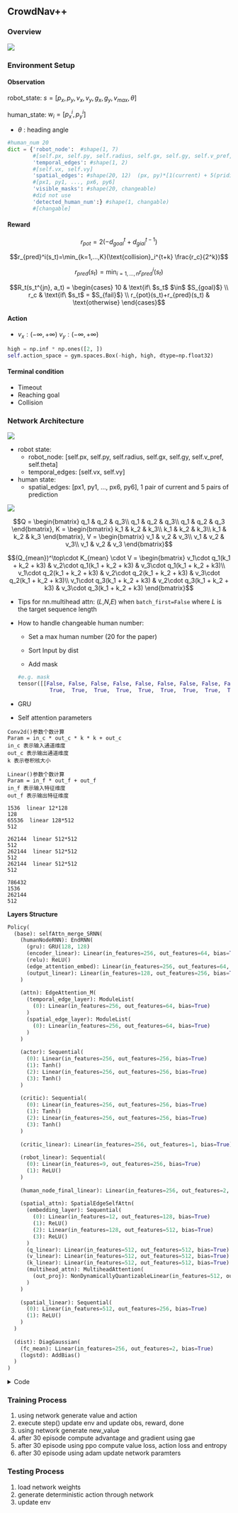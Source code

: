 ## CrowdNav++

### Overview

![](Images/open.png)

### Environment Setup

#### Observation

robot_state:        $s = [p_x, p_y, v_x, v_y, g_x, g_y, v_{max}, \theta]$

human_state:   $w_i = [p_x^i, p_y^i]$

- $\theta$ : heading angle

```python
#human_num 20
dict = {'robot_node':  #shape(1, 7)
        #[self.px, self.py, self.radius, self.gx, self.gy, self.v_pref, self.theta]
        'temporal_edges': #shape(1, 2)
        #[self.vx, self.vy]
        'spatial_edges': #shape(20, 12)  (px, py)*[1(current) + 5(pridict)]
        #[px1, py1, ..., px6, py6]
        'visible_masks': #shape(20, changeable)
        #did not use
        'detected_human_num':} #shape(1, changable)
        #[changable]
```

#### Reward

$$r_{pot} = 2(-d_{goal}^t+d_{gial}^{t-1})$$

$$r_{pred}^i(s_t)=\min_{k=1,...,K}(\text{collision}_i^{t+k} \frac{r_c}{2^k})$$

$$r_{pred}(s_t)=\min_{i=1,...,n}r_{pred}^i(s_t)$$

```math
R_t(s_t^{jn}, a_t) = \begin{cases} 10 & \text{if\ $s_t$ $\in$ $S_{goal}$}  \\ r_c & \text{if\ $s_t$ = $S_{fail}$} \\ r_{pot}(s_t)+r_{pred}(s_t) & \text{otherwise} \end{cases}
```

<!--

$$R_t(s_t^{jn}, a_t) = \begin{cases} 10 & \text{if\ $s_t$ $\in$ $S_{goal}$}  \\ r_c & \text{if\ $s_t$ = $S_{fail}$} \\ r_{pot}(s_t)+r_{pred}(s_t) & \text{otherwise} \end{cases}$$

-->

#### Action

- $v_x: (-\infty,+\infty) \ v_y: (-\infty,+\infty)$

```python
high = np.inf * np.ones([2, ])
self.action_space = gym.spaces.Box(-high, high, dtype=np.float32)
```

#### Terminal condition

- Timeout
- Reaching goal
- Collision

### Network Architecture

![](Images/network_structure.png)

- robot state:
  - robot_node: [self.px, self.py, self.radius, self.gx, self.gy, self.v_pref, self.theta]
  - temporal_edges: [self.vx, self.vy]
- human state:
  - spatial_edges: [px1, py1, ..., px6, py6], 1 pair of current and 5 pairs of prediction 

![](Images/ST_Attention.png)

```math
Q = \begin{bmatrix}
 q_1 & q_2 & q_3\\
 q_1 & q_2 & q_3\\
 q_1 & q_2 & q_3
\end{bmatrix}, K = \begin{bmatrix}
 k_1 & k_2 & k_3\\
 k_1 & k_2 & k_3\\
 k_1 & k_2 & k_3
\end{bmatrix}, V = \begin{bmatrix}
 v_1 & v_2 & v_3\\
 v_1 & v_2 & v_3\\
 v_1 & v_2 & v_3
\end{bmatrix}
```

```math
(Q_{mean})^\top\cdot K_{mean} \cdot V = \begin{bmatrix}
 v_1\cdot q_1(k_1 + k_2 + k3) & v_2\cdot q_1(k_1 + k_2 + k3) & v_3\cdot q_1(k_1 + k_2 + k3)\\
 v_1\cdot q_2(k_1 + k_2 + k3) & v_2\cdot q_2(k_1 + k_2 + k3) & v_3\cdot q_2(k_1 + k_2 + k3)\\
 v_1\cdot q_3(k_1 + k_2 + k3) & v_2\cdot q_3(k_1 + k_2 + k3) & v_3\cdot q_3(k_1 + k_2 + k3)
\end{bmatrix}
```

<!--

$$Q = \begin{bmatrix}
 q_1 & q_2 & q_3\\
 q_1 & q_2 & q_3\\
 q_1 & q_2 & q_3
\end{bmatrix}, K = \begin{bmatrix}
 k_1 & k_2 & k_3\\
 k_1 & k_2 & k_3\\
 k_1 & k_2 & k_3
\end{bmatrix}, V = \begin{bmatrix}
 v_1 & v_2 & v_3\\
 v_1 & v_2 & v_3\\
 v_1 & v_2 & v_3
\end{bmatrix}$$

$$(Q_{mean})^\top\cdot K_{mean} \cdot V = \begin{bmatrix}
 v_1\cdot q_1(k_1 + k_2 + k_3) & v_2\cdot q_1(k_1 + k_2 + k_3) & v_3\cdot q_1(k_1 + k_2 + k_3)\\
 v_1\cdot q_2(k_1 + k_2 + k_3) & v_2\cdot q_2(k_1 + k_2 + k_3) & v_3\cdot q_2(k_1 + k_2 + k_3)\\
 v_1\cdot q_3(k_1 + k_2 + k_3) & v_2\cdot q_3(k_1 + k_2 + k_3) & v_3\cdot q_3(k_1 + k_2 + k_3)
\end{bmatrix}$$

-->

- Tips for nn.multihead attn: (*L*,*N*,*E*) when `batch_first=False` where *L* is the target sequence length

- How to handle changeable human number:

  - Set a max human number (20 for the paper)

  - Sort Input by dist
  - Add mask

  ```python
  #e.g. mask
  tensor([[False, False, False, False, False, False, False, False, False,  True,
            True,  True,  True,  True,  True,  True,  True,  True,  True,  True]]
  ```

- GRU

- Self attention parameters

```
Conv2d()参数个数计算
Param = in_c * out_c * k * k + out_c  
in_c 表示输入通道维度       
out_c 表示输出通道维度       
k 表示卷积核大小

Linear()参数个数计算
Param = in_f * out_f + out_f
in_f 表示输入特征维度
out_f 表示输出特征维度

1536  linear 12*128         
128
65536  linear 128*512         
512

262144  linear 512*512         
512
262144  linear 512*512         
512
262144  linear 512*512         
512

786432  
1536
262144
512
```

**Layers Structure**

```python
Policy(
  (base): selfAttn_merge_SRNN(
    (humanNodeRNN): EndRNN(
      (gru): GRU(128, 128)
      (encoder_linear): Linear(in_features=256, out_features=64, bias=True)
      (relu): ReLU()
      (edge_attention_embed): Linear(in_features=256, out_features=64, bias=True)
      (output_linear): Linear(in_features=128, out_features=256, bias=True)
    )
      
    (attn): EdgeAttention_M(
      (temporal_edge_layer): ModuleList(
        (0): Linear(in_features=256, out_features=64, bias=True)
      )
      (spatial_edge_layer): ModuleList(
        (0): Linear(in_features=256, out_features=64, bias=True)
      )
    )
      
    (actor): Sequential(
      (0): Linear(in_features=256, out_features=256, bias=True)
      (1): Tanh()
      (2): Linear(in_features=256, out_features=256, bias=True)
      (3): Tanh()
    )
      
    (critic): Sequential(
      (0): Linear(in_features=256, out_features=256, bias=True)
      (1): Tanh()
      (2): Linear(in_features=256, out_features=256, bias=True)
      (3): Tanh()
    )
    
    (critic_linear): Linear(in_features=256, out_features=1, bias=True)
    
    (robot_linear): Sequential(
      (0): Linear(in_features=9, out_features=256, bias=True)
      (1): ReLU()
    )
    
    (human_node_final_linear): Linear(in_features=256, out_features=2, bias=True)
    
    (spatial_attn): SpatialEdgeSelfAttn(
      (embedding_layer): Sequential(
        (0): Linear(in_features=12, out_features=128, bias=True)
        (1): ReLU()
        (2): Linear(in_features=128, out_features=512, bias=True)
        (3): ReLU()
      )
      (q_linear): Linear(in_features=512, out_features=512, bias=True)
      (v_linear): Linear(in_features=512, out_features=512, bias=True)
      (k_linear): Linear(in_features=512, out_features=512, bias=True)
      (multihead_attn): MultiheadAttention(
        (out_proj): NonDynamicallyQuantizableLinear(in_features=512, out_features=512, bias=True)
      )
    )
      
    (spatial_linear): Sequential(
      (0): Linear(in_features=512, out_features=256, bias=True)
      (1): ReLU()
    )
  )
  
  (dist): DiagGaussian(
    (fc_mean): Linear(in_features=256, out_features=2, bias=True)
    (logstd): AddBias()
  )
)
```

<details>
  <summary>Code</summary>

```python
pending
```

</details>

### Training Process

1. using network generate value and action
2. execute step() update env and update obs, reward, done
3. using network generate new_value
4. after 30 episode compute advantage and gradient using gae
5.  after 30 episode using ppo compute value loss, action loss and entropy
6.  after 30 episode using adam update network paramters

### Testing Process

1. load network weights
2. generate deterministic action through network
3. update env

<!--

**utils for html showing**

```markdown
<details>
  <summary>Code</summary>

</details>
```

-->

